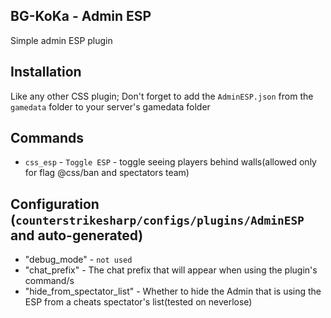 ## BG-KoKa - Admin ESP

Simple admin ESP plugin

## Installation
Like any other CSS plugin; Don't forget to add the `AdminESP.json` from the `gamedata` folder to your server's gamedata folder

## Commands
- `css_esp` - `Toggle ESP` - toggle seeing players behind walls(allowed only for flag @css/ban and spectators team)

## Configuration (`counterstrikesharp/configs/plugins/AdminESP` and auto-generated)
- "debug_mode" - `not used`
- "chat_prefix" - The chat prefix that will appear when using the plugin's command/s
- "hide_from_spectator_list" - Whether to hide the Admin that is using the ESP from a cheats spectator's list(tested on neverlose)
